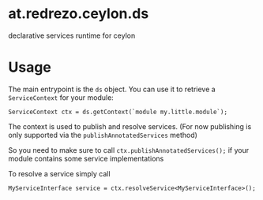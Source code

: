 at.redrezo.ceylon.ds
====================

declarative services runtime for ceylon

Usage
=====

The main entrypoint is the `ds` object. You can use it to retrieve a `ServiceContext` for your module:

    ServiceContext ctx = ds.getContext(`module my.little.module`);
The context is used to publish and resolve services. (For now publishing 
is only supported via the `publishAnnotatedServices` method)

So you need to make sure to call `ctx.publishAnnotatedServices();` if your module contains some service implementations


To resolve a service simply call

    MyServiceInterface service = ctx.resolveService<MyServiceInterface>();
   


